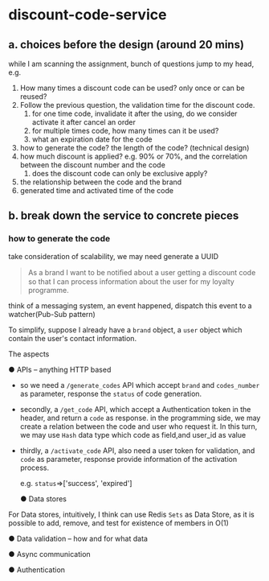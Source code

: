 # discount-code-service

## a. choices before the design (around 20 mins)
while I am scanning the assignment, bunch of questions jump to my head, e.g.
1. How many times a discount code can be used? only once or can be reused?
2. Follow the previous question, the validation time for the discount code. 
   1. for one time code, invalidate it after the using, do we consider activate it after cancel an order
   2. for multiple times code, how many times can it be used?
   3. what an expiration date for the code
3. how to generate the code? the length of the code? (technical design)
4. how much discount is applied? e.g. 90% or 70%, and the correlation between the discount number and the code
   1. does the discount code can only be exclusive apply?
5. the relationship between the code and the brand
6. generated time and activated time of the code

## b. break down the service to concrete pieces
### how to generate the code
take consideration of scalability, we may need generate a UUID

> As a brand I want to be notiﬁed about a user getting a discount code so that I can process information about the user for my loyalty programme.

think of a messaging system, an event happened, dispatch this event to a watcher(Pub-Sub pattern)

To simplify, suppose I already have a `brand` object, a `user` object which contain the user's contact information.


The aspects

   ● APIs – anything HTTP based
- so we need a `/generate_codes` API
   which accept `brand` and `codes_number` as parameter, response the `status` of code generation.
- secondly, a `/get_code` API, which accept a Authentication token in the header, and return a `code` as response.
   in the programming side, we may create a relation between the code and user who request it. In this turn, we may use `Hash` data type which code as field,and user_id as value
- thirdly, a `/activate_code` API, also need a user token for validation, and `code` as parameter, response provide information of the activation process.
   
   e.g. `status`=>['success', 'expired']

     ● Data stores

For Data stores, intuitively, I think can use Redis `Sets` as Data Store, as it is possible to add, remove, and test for existence of members in O(1)

   ● Data validation – how and for what data

   ● Async communication

   ● Authentication